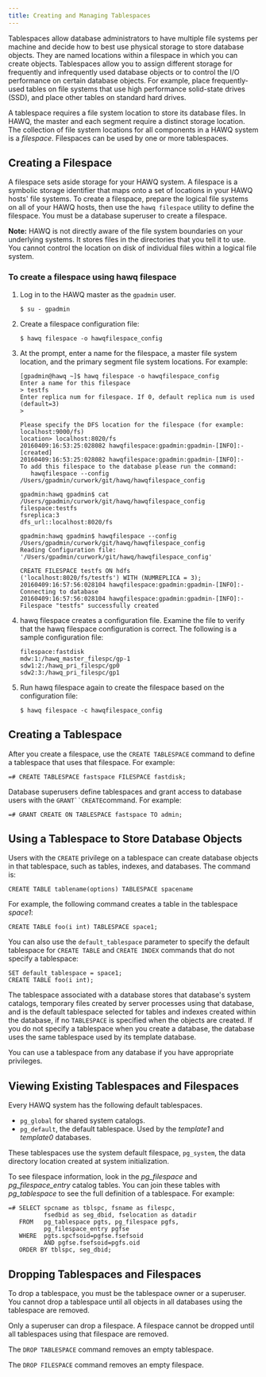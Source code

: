 ```yaml
---
title: Creating and Managing Tablespaces
---
```


Tablespaces allow database administrators to have multiple file systems per machine and decide how to best use physical storage to store database objects. They are named locations within a filespace in which you can create objects. Tablespaces allow you to assign different storage for frequently and infrequently used database objects or to control the I/O performance on certain database objects. For example, place frequently-used tables on file systems that use high performance solid-state drives \(SSD\), and place other tables on standard hard drives.

A tablespace requires a file system location to store its database files. In HAWQ, the master and each segment require a distinct storage location. The collection of file system locations for all components in a HAWQ system is a *filespace*. Filespaces can be used by one or more tablespaces.

## Creating a Filespace <a id="topic10"></a>

A filespace sets aside storage for your HAWQ system. A filespace is a symbolic storage identifier that maps onto a set of locations in your HAWQ hosts' file systems. To create a filespace, prepare the logical file systems on all of your HAWQ hosts, then use the `hawq filespace` utility to define the filespace. You must be a database superuser to create a filespace.

**Note:** HAWQ is not directly aware of the file system boundaries on your underlying systems. It stores files in the directories that you tell it to use. You cannot control the location on disk of individual files within a logical file system.

### To create a filespace using hawq filespace <a id="im178954"></a>

1.  Log in to the HAWQ master as the `gpadmin` user.

    ```
    $ su - gpadmin
    ```

2.  Create a filespace configuration file:

    ```
    $ hawq filespace -o hawqfilespace_config
    ```

3.  At the prompt, enter a name for the filespace, a master file system location, and the primary segment file system locations. For example:

    ```
    [gpadmin@hawq ~]$ hawq filespace -o hawqfilespace_config
    Enter a name for this filespace
    > testfs
    Enter replica num for filespace. If 0, default replica num is used (default=3)
    > 

    Please specify the DFS location for the filespace (for example: localhost:9000/fs)
    location> localhost:8020/fs        
    20160409:16:53:25:028082 hawqfilespace:gpadmin:gpadmin-[INFO]:-[created]
    20160409:16:53:25:028082 hawqfilespace:gpadmin:gpadmin-[INFO]:-
    To add this filespace to the database please run the command:
       hawqfilespace --config /Users/gpadmin/curwork/git/hawq/hawqfilespace_config

    gpadmin:hawq gpadmin$ cat /Users/gpadmin/curwork/git/hawq/hawqfilespace_config
    filespace:testfs
    fsreplica:3
    dfs_url::localhost:8020/fs

    gpadmin:hawq gpadmin$ hawqfilespace --config /Users/gpadmin/curwork/git/hawq/hawqfilespace_config
    Reading Configuration file: '/Users/gpadmin/curwork/git/hawq/hawqfilespace_config'

    CREATE FILESPACE testfs ON hdfs 
    ('localhost:8020/fs/testfs') WITH (NUMREPLICA = 3);
    20160409:16:57:56:028104 hawqfilespace:gpadmin:gpadmin-[INFO]:-Connecting to database
    20160409:16:57:56:028104 hawqfilespace:gpadmin:gpadmin-[INFO]:-Filespace "testfs" successfully created

    ```


4.  hawq filespace creates a configuration file. Examine the file to verify that the hawq filespace configuration is correct. The following is a sample configuration file:

    ```
    filespace:fastdisk
    mdw:1:/hawq_master_filespc/gp-1
    sdw1:2:/hawq_pri_filespc/gp0
    sdw2:3:/hawq_pri_filespc/gp1
    ```

5.  Run hawq filespace again to create the filespace based on the configuration file:

    ```
    $ hawq filespace -c hawqfilespace_config
    ```


## Creating a Tablespace <a id="topic13"></a>

After you create a filespace, use the `CREATE TABLESPACE` command to define a tablespace that uses that filespace. For example:

```
=# CREATE TABLESPACE fastspace FILESPACE fastdisk;
```

Database superusers define tablespaces and grant access to database users with the `GRANT``CREATE`command. For example:

```
=# GRANT CREATE ON TABLESPACE fastspace TO admin;
```

## Using a Tablespace to Store Database Objects <a id="topic14"></a>

Users with the `CREATE` privilege on a tablespace can create database objects in that tablespace, such as tables, indexes, and databases. The command is:

```
CREATE TABLE tablename(options) TABLESPACE spacename
```

For example, the following command creates a table in the tablespace *space1*:

```
CREATE TABLE foo(i int) TABLESPACE space1;
```

You can also use the `default_tablespace` parameter to specify the default tablespace for `CREATE TABLE` and `CREATE INDEX` commands that do not specify a tablespace:

```
SET default_tablespace = space1;
CREATE TABLE foo(i int);
```

The tablespace associated with a database stores that database's system catalogs, temporary files created by server processes using that database, and is the default tablespace selected for tables and indexes created within the database, if no `TABLESPACE` is specified when the objects are created. If you do not specify a tablespace when you create a database, the database uses the same tablespace used by its template database.

You can use a tablespace from any database if you have appropriate privileges.

## Viewing Existing Tablespaces and Filespaces <a id="topic15"></a>

Every HAWQ system has the following default tablespaces.

-   `pg_global` for shared system catalogs.
-   `pg_default`, the default tablespace. Used by the *template1* and *template0* databases.

These tablespaces use the system default filespace, `pg_system`, the data directory location created at system initialization.

To see filespace information, look in the *pg\_filespace* and *pg\_filespace\_entry* catalog tables. You can join these tables with *pg\_tablespace* to see the full definition of a tablespace. For example:

```
=# SELECT spcname as tblspc, fsname as filespc,
          fsedbid as seg_dbid, fselocation as datadir
   FROM   pg_tablespace pgts, pg_filespace pgfs,
          pg_filespace_entry pgfse
   WHERE  pgts.spcfsoid=pgfse.fsefsoid
          AND pgfse.fsefsoid=pgfs.oid
   ORDER BY tblspc, seg_dbid;
```

## Dropping Tablespaces and Filespaces <a id="topic16"></a>

To drop a tablespace, you must be the tablespace owner or a superuser. You cannot drop a tablespace until all objects in all databases using the tablespace are removed.

Only a superuser can drop a filespace. A filespace cannot be dropped until all tablespaces using that filespace are removed.

The `DROP TABLESPACE` command removes an empty tablespace.

The `DROP FILESPACE` command removes an empty filespace.
